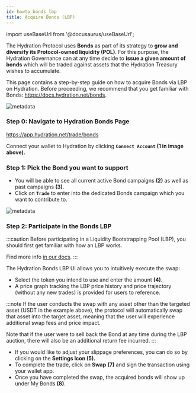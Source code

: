```yaml
---
id: howto_bonds_lbp
title: Acquire Bonds (LBP)
---
```


import useBaseUrl from '@docusaurus/useBaseUrl';

The Hydration Protocol uses **Bonds** as part of its strategy to **grow and diversify its Protocol-owned liquidity (POL)**. For this purpose, the Hydration Governance can at any time decide to **issue a given amount of bonds** which will be traded against assets that the Hydration Treasury wishes to accumulate.

This page contains a step-by-step guide on how to acquire Bonds via LBP on Hydration. Before proceeding, we recommend that you get familiar with Bonds: https://docs.hydration.net/bonds.

<div style={{textAlign: 'center'}}>
  <img alt="metadata" src={useBaseUrl('/howto_bonds_lbp/bonds1.jpg')} />
</div>

### Step 0: Navigate to Hydration Bonds Page

https://app.hydration.net/trade/bonds

Connect your wallet to Hydration by clicking **`Connect Account` (1 in image above).**

### Step 1: Pick the Bond you want to support

- You will be able to see all current active Bond campaigns **(2)** as well as past campaigns **(3)**.
- Click on **`Trade`**  to enter into the dedicated Bonds campaign which you want to contribute to.

<div style={{textAlign: 'center'}}>
  <img alt="metadata" src={useBaseUrl('/howto_bonds_lbp/bonds2.jpg')} />
</div>

### Step 2: Participate in the Bonds LBP
:::caution
Before participating in a Liquidity Bootstrapping Pool (LBP), you should first get familiar with how an LBP works.

Find more info [in our docs](https://docs.hydration.net/lbp).
:::

The Hydration Bonds LBP UI allows you to intuitively execute the swap:

- Select the token you intend to use and enter the amount **(4)**.
- A price graph tracking the LBP price history and price trajectory (without any new trades) is provided for users to reference.

:::note
If the user conducts the swap with any asset other than the targeted asset (USDT in the example above), the protocol will automatically swap that asset into the target asset, meaning that the user will experience additional swap fees and price impact. 

Note that if the user were to sell back the Bond at any time during the LBP auction, there will also be an additional return fee incurred.
:::

- If you would like to adjust your slippage preferences, you can do so by clicking on the **Settings Icon (5).**
- To complete the trade, click on **Swap** **(7)** and sign the transaction using your wallet app.
- Once you have completed the swap, the acquired bonds will show up under My Bonds **(8)**.
